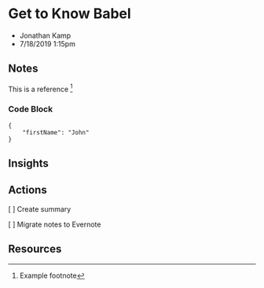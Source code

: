 # Get to Know Babel

* Jonathan Kamp
* 7/18/2019 1:15pm

<!-- Summary: -->

## Notes
This is a reference [^1]

### Code Block
```  // code block
{
    "firstName": "John"
}
``` 

## Insights

## Actions
[ ] Create summary

[ ] Migrate notes to Evernote

## Resources

<!-- Footnotes -->
[^1]: Example footnote

<!-- Markdown Cheatsheet https://www.markdownguide.org/cheat-sheet/ -->